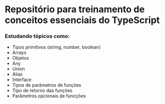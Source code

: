 # Repositório para treinamento de conceitos essenciais do TypeScript

### Estudando tópicos como:
- Tipos primitivos (string, number, boolean)
- Arrays
- Objetos
- Any
- Union
- Alias
- Interface
- Tipos de parâmetros de funções
- Tipo de retorno das funções
- Parâmetros opcionais de funcções